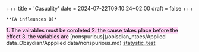 +++
title = 'Casuality'
date = 2024-07-22T09:10:24+02:00
draft = false
+++

    **(A infleunces B)*

<mark style="background: #FFB8EBA6;">1. The vairables must be coroleted </mark>
<mark style="background: #FFB8EBA6;">2. the cause takes place before the effect </mark>
<mark style="background: #FFB8EBA6;">3. the variables are</mark> [nonspurious](/obisdian_ntoes/Applied data_Obsydian/Appplied data/nonspurious.md) 
[statystic_test](/statystic_test.md)